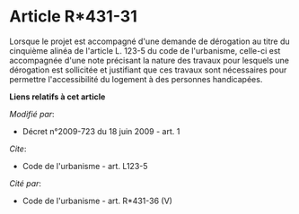 # Article R*431-31

Lorsque le projet est accompagné d'une demande de dérogation au titre du cinquième alinéa de l'article L. 123-5 du code de
l'urbanisme, celle-ci est accompagnée d'une note précisant la nature des travaux pour lesquels une dérogation est sollicitée
et justifiant que ces travaux sont nécessaires pour permettre l'accessibilité du logement à des personnes handicapées.

**Liens relatifs à cet article**

_Modifié par_:

  - Décret n°2009-723 du 18 juin 2009 - art. 1

_Cite_:

  - Code de l'urbanisme - art. L123-5

_Cité par_:

  - Code de l'urbanisme - art. R*431-36 (V)
